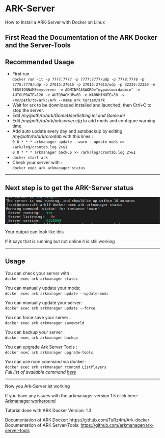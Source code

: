 # ARK-Server
How to Install a ARK-Server with Docker on Linux

## First Read the Documentation of the ARK Docker and the Server-Tools

## Recommended Usage
- First run  
 `docker run -it -p 7777:7777 -p 7777:7777/udp -p 7778:7778 -p 7778:7778/udp -p 27015:27015 -p 27015:27015/udp -p 32330:32330 -e SESSIONNAME=myserver -e ADMINPASSWORD="mypasswordadmin" -e AUTOUPDATE=120 -e AUTOBACKUP=60 -e WARNMINUTE=30 -v /my/path/to/ark:/ark --name ark turzam/ark`  
- Wait for ark to be downloaded installed and launched, then Ctrl+C to stop the server.
- Edit */my/path/to/ark/GameUserSetting.ini and Game.ini*
- Edit */my/path/to/ark/arkserver.cfg* to add mods and configure warning time.
- Add auto update every day and autobackup by editing */my/path/to/ark/crontab* with this lines :  
`0 0 * * * arkmanager update --warn --update-mods >> /ark/log/crontab.log 2>&1`  
`0 0 * * * arkmanager backup >> /ark/log/crontab.log 2>&1`  
- `docker start ark`
- Check your server with :  
 `docker exec ark arkmanager status` 

--- 
## Next step is to get the ARK-Server status

![arkinstallation](./source/arkinstallation.png)

Your output can look like this

If it says that is running but not online it is still working

---

## Usage

You can check your server with :  
`docker exec ark arkmanager status` 

You can manually update your mods:  
`docker exec ark arkmanager update --update-mods` 

You can manually update your server:  
`docker exec ark arkmanager update --force` 

You can force save your server :  
`docker exec ark arkmanager saveworld` 

You can backup your server :  
`docker exec ark arkmanager backup` 

You can upgrade Ark Server Tools :  
`docker exec ark arkmanager upgrade-tools` 

You can use rcon command via docker :  
`docker exec ark arkmanager rconcmd ListPlayers`  
*Full list of available command [here](http://steamcommunity.com/sharedfiles/filedetails/?id=454529617&searchtext=admin)*

---

Now you Ark-Server ist working

If you have any issues with the arkmanager version 1.5 click here: [Arkmanager workaround](./arkmanagerworkaround)

Tutorial done with ARK Docker Version: 1.3

Documentation of ARK Docker: <https://github.com/TuRz4m/Ark-docker><br>
Documentation of ARK Server-Tools: <https://github.com/arkmanager/ark-server-tools>